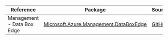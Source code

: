 | Reference | Package | Source |
|---|---|---|
|Management - Data Box Edge|[Microsoft.Azure.Management.DataBoxEdge](https://www.nuget.org/packages/Microsoft.Azure.Management.DataBoxEdge)|[GitHub](https://github.com/Azure/azure-sdk-for-net)|

